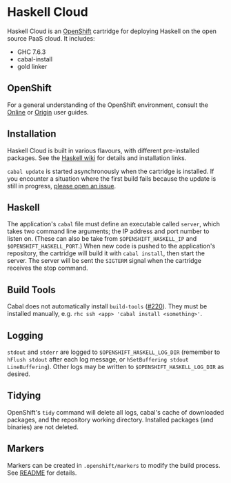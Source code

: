 Haskell Cloud
=============

Haskell Cloud is an [OpenShift](https://www.openshift.com/) cartridge for deploying Haskell on the open source PaaS cloud. It includes:

- GHC 7.6.3
- cabal-install
- gold linker

OpenShift
---------
For a general understanding of the OpenShift environment, consult the [Online](https://access.redhat.com/site/documentation/en-US/OpenShift_Online/2.0/html/User_Guide/) or [Origin](http://openshift.github.io/documentation/oo_user_guide.html) user guides.

Installation
------------
Haskell Cloud is built in various flavours, with different pre-installed packages. See the [Haskell wiki](http://www.haskell.org/haskellwiki/Web/Cloud) for details and installation links.

`cabal update` is started asynchronously when the cartridge is installed. If you encounter a situation where the first build fails because the update is still in progress, [please open an issue](https://github.com/accursoft/Haskell-Cloud/issues/new).

Haskell
-------
The application's `cabal` file must define an executable called `server`, which takes two command line arguments; the IP address and port number to listen on. (These can also be take from `$OPENSHIFT_HASKELL_IP` and `$OPENSHIFT_HASKELL_PORT`.) When new code is pushed to the application's repository, the cartridge will build it with `cabal install`, then start the server. The server will be sent the `SIGTERM` signal when the cartridge receives the stop command.

Build Tools
-----------
Cabal does not automatically install `build-tools` ([#220](https://github.com/haskell/cabal/issues/220)). They must be installed manually, e.g. `rhc ssh <app> 'cabal install <something>'`.

Logging
-------
`stdout` and `stderr` are logged to `$OPENSHIFT_HASKELL_LOG_DIR` (remember to `hFlush stdout` after each log message, or `hSetBuffering stdout LineBuffering`). Other logs may be written to `$OPENSHIFT_HASKELL_LOG_DIR` as desired.

Tidying
-------
OpenShift's `tidy` command will delete all logs, cabal's cache of downloaded packages, and the repository working directory. Installed packages (and binaries) are not deleted.

Markers
-------
Markers can be created in `.openshift/markers` to modify the build process. See [README](template/.openshift/markers/README) for details.
